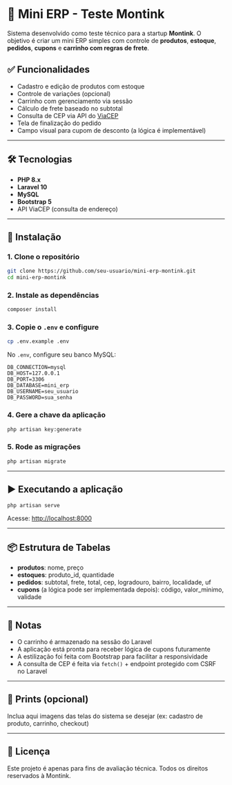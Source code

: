 # 🧾 Mini ERP - Teste Montink

Sistema desenvolvido como teste técnico para a startup **Montink**. O objetivo é criar um mini ERP simples com controle de **produtos**, **estoque**, **pedidos**, **cupons** e **carrinho com regras de frete**.

## ✅ Funcionalidades

- Cadastro e edição de produtos com estoque
- Controle de variações (opcional)
- Carrinho com gerenciamento via sessão
- Cálculo de frete baseado no subtotal
- Consulta de CEP via API do [ViaCEP](https://viacep.com.br)
- Tela de finalização do pedido
- Campo visual para cupom de desconto (a lógica é implementável)

---

## 🛠️ Tecnologias

- **PHP 8.x**
- **Laravel 10**
- **MySQL**
- **Bootstrap 5**
- API ViaCEP (consulta de endereço)

---

## 🚀 Instalação

### 1. Clone o repositório

```bash
git clone https://github.com/seu-usuario/mini-erp-montink.git
cd mini-erp-montink
```

### 2. Instale as dependências

```bash
composer install
```

### 3. Copie o `.env` e configure

```bash
cp .env.example .env
```

No `.env`, configure seu banco MySQL:

```
DB_CONNECTION=mysql
DB_HOST=127.0.0.1
DB_PORT=3306
DB_DATABASE=mini_erp
DB_USERNAME=seu_usuario
DB_PASSWORD=sua_senha
```

### 4. Gere a chave da aplicação

```bash
php artisan key:generate
```

### 5. Rode as migrações

```bash
php artisan migrate
```

---

## ▶️ Executando a aplicação

```bash
php artisan serve
```

Acesse: [http://localhost:8000](http://localhost:8000)

---

## 📦 Estrutura de Tabelas

- **produtos**: nome, preço
- **estoques**: produto_id, quantidade
- **pedidos**: subtotal, frete, total, cep, logradouro, bairro, localidade, uf
- **cupons** (a lógica pode ser implementada depois): código, valor_minimo, validade

---

## 📝 Notas

- O carrinho é armazenado na sessão do Laravel
- A aplicação está pronta para receber lógica de cupons futuramente
- A estilização foi feita com Bootstrap para facilitar a responsividade
- A consulta de CEP é feita via `fetch()` + endpoint protegido com CSRF no Laravel

---

## 📸 Prints (opcional)

Inclua aqui imagens das telas do sistema se desejar (ex: cadastro de produto, carrinho, checkout)

---

## 📄 Licença

Este projeto é apenas para fins de avaliação técnica. Todos os direitos reservados à Montink.